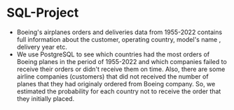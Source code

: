 # SQL-Project
* Boeing's airplanes orders and deliveries data from 1955-2022
contains full information about the customer, operating country, model's name , delivery year etc.
* We use PostgreSQL to see which countries had the most orders of Boeing planes in the period of 1955-2022 and which companies failed to receive their orders or didn't receive them on time. Also, there are some airline companies (customers) that did not received the number of planes that they had originaly ordered from Boeing company. So, we estimated the probability for each country not to receive the order that they initially placed.

